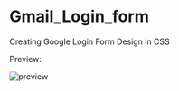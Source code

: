 # Gmail_Login_form
Creating Google Login Form Design in CSS

Preview:

![preview](https://github.com/Sathish14325/Gmail_Login_form/assets/140421254/2af6b68c-c708-4e8b-bc4b-ade6413c6537)
